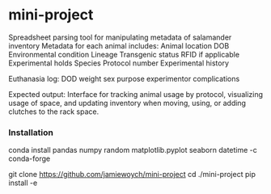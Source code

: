# mini-project
Spreadsheet parsing tool for manipulating metadata of salamander inventory
Metadata for each animal includes:
Animal location
DOB
Environmental condition
Lineage
Transgenic status
RFID if applicable
Experimental holds
Species
Protocol number
Experimental history

Euthanasia log:
DOD
weight
sex
purpose
experimentor
complications

Expected output: Interface for tracking animal usage by protocol, visualizing usage of space, and updating inventory when moving, using, or adding clutches to the rack space. 

### Installation

conda install pandas numpy random matplotlib.pyplot seaborn datetime -c conda-forge

git clone https://github.com/jamiewoych/mini-project
cd ./mini-project
pip install -e
